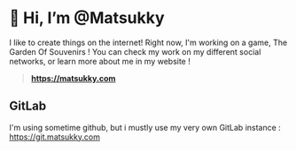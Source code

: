 # 👋 Hi, I’m @Matsukky 
I like to create things on the internet! Right now, I'm working on a game, The Garden Of Souvenirs ! You can check my work on my different social networks, or learn more about me in my website !
> **https://matsukky.com**
## GitLab

I'm using sometime github, but i mustly use my very own GitLab instance : https://git.matsukky.com
